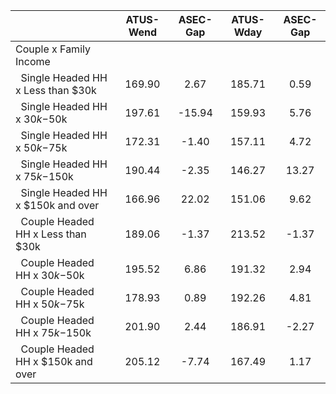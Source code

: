 
|                      |    ATUS-Wend |     ASEC-Gap |    ATUS-Wday |     ASEC-Gap |
| -------------------- | :----------: | :----------: | :----------: | :----------: |
| Couple x Family Income |              |              |              |              |
| &nbsp;&nbsp;Single Headed HH x Less than $30k |       169.90 |         2.67 |       185.71 |         0.59 |
| &nbsp;&nbsp;Single Headed HH x $30k-$50k |       197.61 |       -15.94 |       159.93 |         5.76 |
| &nbsp;&nbsp;Single Headed HH x $50k-$75k |       172.31 |        -1.40 |       157.11 |         4.72 |
| &nbsp;&nbsp;Single Headed HH x $75k-$150k |       190.44 |        -2.35 |       146.27 |        13.27 |
| &nbsp;&nbsp;Single Headed HH x $150k and over |       166.96 |        22.02 |       151.06 |         9.62 |
| &nbsp;&nbsp;Couple Headed HH x Less than $30k |       189.06 |        -1.37 |       213.52 |        -1.37 |
| &nbsp;&nbsp;Couple Headed HH x $30k-$50k |       195.52 |         6.86 |       191.32 |         2.94 |
| &nbsp;&nbsp;Couple Headed HH x $50k-$75k |       178.93 |         0.89 |       192.26 |         4.81 |
| &nbsp;&nbsp;Couple Headed HH x $75k-$150k |       201.90 |         2.44 |       186.91 |        -2.27 |
| &nbsp;&nbsp;Couple Headed HH x $150k and over |       205.12 |        -7.74 |       167.49 |         1.17 |

